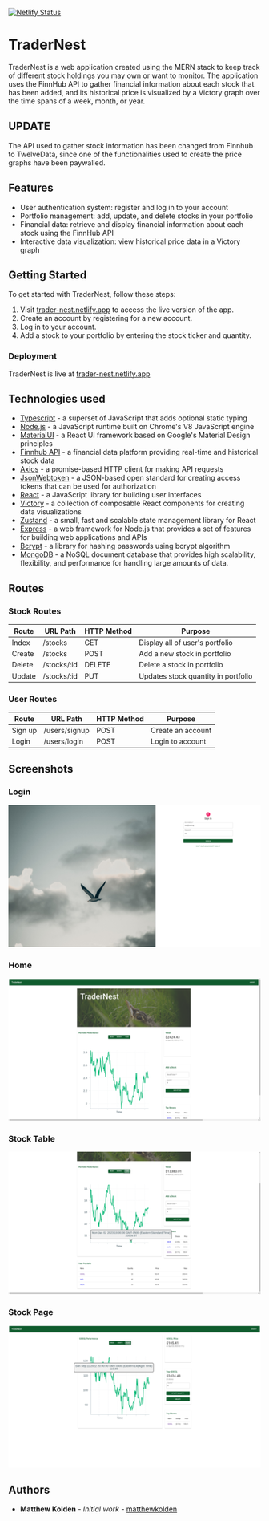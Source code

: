 [![Netlify Status](https://api.netlify.com/api/v1/badges/b70da98f-1537-47e1-94ae-8b0721c2b041/deploy-status)](https://app.netlify.com/sites/trader-nest/deploys)

# TraderNest
TraderNest is a web application created using the MERN stack to keep track of different stock holdings you may own or want to monitor. The application uses the FinnHub API to gather financial information about each stock that has been added, and its historical price is visualized by a Victory graph over the time spans of a week, month, or year.

## UPDATE
The API used to gather stock information has been changed from Finnhub to TwelveData, since one of the functionalities used to create the price graphs have been paywalled.

## Features

-   User authentication system: register and log in to your account
-   Portfolio management: add, update, and delete stocks in your portfolio
-   Financial data: retrieve and display financial information about each stock using the FinnHub API
-   Interactive data visualization: view historical price data in a Victory graph

## Getting Started

To get started with TraderNest, follow these steps:

1.  Visit [trader-nest.netlify.app](https://trader-nest.netlify.app/) to access the live version of the app.
2.  Create an account by registering for a new account.
3.  Log in to your account.
4.  Add a stock to your portfolio by entering the stock ticker and quantity.

### Deployment

TraderNest is live at [trader-nest.netlify.app](https://trader-nest.netlify.app/)

## Technologies used

-   [Typescript](https://www.typescriptlang.org/) - a superset of JavaScript that adds optional static typing
-   [Node.js](https://nodejs.org/en/) - a JavaScript runtime built on Chrome's V8 JavaScript engine
-   [MaterialUI](https://material-ui.com/) - a React UI framework based on Google's Material Design principles
-   [Finnhub API](https://finnhub.io/) - a financial data platform providing real-time and historical stock data
-   [Axios](https://github.com/axios/axios) - a promise-based HTTP client for making API requests
-   [JsonWebtoken](https://jwt.io/) - a JSON-based open standard for creating access tokens that can be used for authorization
-   [React](https://reactjs.org/) - a JavaScript library for building user interfaces
-   [Victory](https://formidable.com/open-source/victory/) - a collection of composable React components for creating data visualizations
-   [Zustand](https://github.com/pmndrs/zustand) - a small, fast and scalable state management library for React
-   [Express](https://expressjs.com/) - a web framework for Node.js that provides a set of features for building web applications and APIs
-   [Bcrypt](https://github.com/kelektiv/node.bcrypt.js/) - a library for hashing passwords using bcrypt algorithm
-   [MongoDB](https://www.mongodb.com/) - a NoSQL document database that provides high scalability, flexibility, and performance for handling large amounts of data.

## Routes

### Stock Routes
| Route | URL Path | HTTP Method | Purpose |
|--|--| --| --|
| Index | /stocks | GET | Display all of user's portfolio | 
| Create | /stocks | POST | Add a new stock in portfolio |
| Delete | /stocks/:id | DELETE | Delete a stock in portfolio |
| Update | /stocks/:id | PUT | Updates stock quantity in portfolio |

### User Routes
| Route | URL Path | HTTP Method | Purpose |
|--|--| --| --|
| Sign up | /users/signup | POST | Create an account | 
| Login | /users/login | POST | Login to account |

## Screenshots
### Login
![login](screenshots/login.png)
### Home
![home](screenshots/home.png)
### Stock Table
![table](screenshots/table.png)
### Stock Page
![stock](screenshots/stock.png)

## Authors

- **Matthew Kolden** - _Initial work_ - [matthewkolden](https://github.com/matthewkolden)

